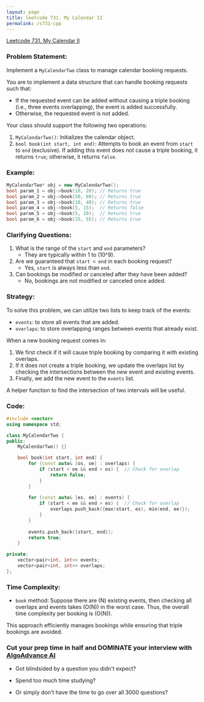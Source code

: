 ```yaml
---
layout: page
title: leetcode 731. My Calendar II
permalink: /s731-cpp
---
```

[Leetcode 731. My Calendar II](https://algoadvance.github.io/algoadvance/l731)
### Problem Statement:

Implement a `MyCalendarTwo` class to manage calendar booking requests.

You are to implement a data structure that can handle booking requests such that:
- If the requested event can be added without causing a triple booking (i.e., three events overlapping), the event is added successfully.
- Otherwise, the requested event is not added.

Your class should support the following two operations:
1. `MyCalendarTwo()`: Initializes the calendar object.
2. `bool book(int start, int end)`: Attempts to book an event from `start` to `end` (exclusive). If adding this event does not cause a triple booking, it returns `true`; otherwise, it returns `false`.

### Example:

```cpp
MyCalendarTwo* obj = new MyCalendarTwo();
bool param_1 = obj->book(10, 20); // Returns true
bool param_2 = obj->book(50, 60); // Returns true
bool param_3 = obj->book(10, 40); // Returns true
bool param_4 = obj->book(5, 15);  // Returns false
bool param_5 = obj->book(5, 10);  // Returns true
bool param_6 = obj->book(25, 55); // Returns true
```

### Clarifying Questions:

1. What is the range of the `start` and `end` parameters?
   - They are typically within 1 to \(10^9\).
2. Are we guaranteed that `start < end` in each booking request?
   - Yes, `start` is always less than `end`.
3. Can bookings be modified or canceled after they have been added?
   - No, bookings are not modified or canceled once added.

### Strategy:

To solve this problem, we can utilize two lists to keep track of the events:
- `events`: to store all events that are added.
- `overlaps`: to store overlapping ranges between events that already exist.

When a new booking request comes in:
1. We first check if it will cause triple booking by comparing it with existing overlaps.
2. If it does not create a triple booking, we update the overlaps list by checking the intersections between the new event and existing events.
3. Finally, we add the new event to the `events` list.

A helper function to find the intersection of two intervals will be useful.

### Code:

```cpp
#include <vector>
using namespace std;

class MyCalendarTwo {
public:
    MyCalendarTwo() {}

    bool book(int start, int end) {
        for (const auto& [os, oe] : overlaps) {
            if (start < oe && end > os) {  // Check for overlap
                return false;
            }
        }
        
        for (const auto& [es, ee] : events) {
            if (start < ee && end > es) {  // Check for overlap
                overlaps.push_back({max(start, es), min(end, ee)});
            }
        }
        
        events.push_back({start, end});
        return true;
    }

private:
    vector<pair<int, int>> events;
    vector<pair<int, int>> overlaps;
};
```

### Time Complexity:

- `book` method: Suppose there are \(N\) existing events, then checking all overlaps and events takes \(O(N)\) in the worst case. Thus, the overall time complexity per booking is \(O(N)\).

This approach efficiently manages bookings while ensuring that triple bookings are avoided.


### Cut your prep time in half and DOMINATE your interview with [AlgoAdvance AI](https://algoAdvance.com)

- Got blindsided by a question you didn't expect?

- Spend too much time studying?

- Or simply don't have the time to go over all 3000 questions?

